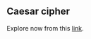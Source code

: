 <h2>Caesar cipher</h2>

Explore now from this <a href="https://replit.com/@Panitnun-6243/pythoncaesarcipher?v=1" target="_blank">link</a>.
